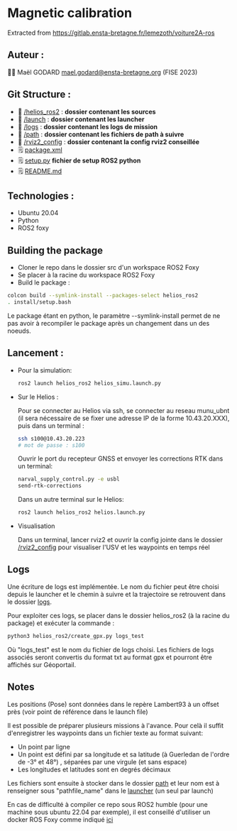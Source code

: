 # Magnetic calibration

Extracted from https://gitlab.ensta-bretagne.fr/lemezoth/voiture2A-ros

## Auteur :

:student: Maël GODARD <mael.godard@ensta-bretagne.org> (FISE 2023)

## Git Structure :

* :file_folder: [/helios_ros2](helios_ros2) : **dossier contenant les sources**
* :file_folder: [/launch](launch) : **dossier contenant les launcher**
* :file_folder: [/logs](logs) : **dossier contenant les logs de mission**
* :file_folder: [/path](path) : **dossier contenant les fichiers de path à suivre**
* :file_folder: [/rviz2_config](rviz2_config) : **dossier contenant la config rviz2 conseillée**
* :spiral_notepad: [package.xml](package.xml)
* :spiral_notepad: [setup.py](setup.py)    **fichier de setup ROS2 python**
* :spiral_notepad: [README.md](README.md)

## Technologies :

* Ubuntu 20.04
* Python
* ROS2 foxy


## Building the package

* Cloner le repo dans le dossier src d'un workspace ROS2 Foxy
* Se placer à la racine du workspace ROS2 Foxy
* Build le package :
```bash
colcon build --symlink-install --packages-select helios_ros2
. install/setup.bash
```

Le package étant en python, le paramètre --symlink-install permet de ne pas avoir à recompiler le package après un changement dans un des noeuds. 

## Lancement :
* Pour la simulation:
    ```bash
    ros2 launch helios_ros2 helios_simu.launch.py
    ```


* Sur le Helios :

    Pour se connecter au Helios via ssh, se connecter au reseau munu_ubnt (il sera nécessaire de se fixer une adresse IP de la forme 10.43.20.XXX), puis dans un terminal :

    ```bash
    ssh s100@10.43.20.223
    # mot de passe : s100
    ```

    Ouvrir le port du recepteur GNSS et envoyer les corrections RTK dans un terminal:

    ```bash
    narval_supply_control.py -e usbl
    send-rtk-corrections
    ```
    
    Dans un autre terminal sur le Helios:

    ```bash
    ros2 launch helios_ros2 helios.launch.py
    ```

* Visualisation

    Dans un terminal, lancer rviz2 et ouvrir la config jointe dans le dossier [/rviz2_config](rviz2_config) pour visualiser l'USV et les waypoints en temps réel


## Logs

Une écriture de logs est implémentée. Le nom du fichier peut être choisi depuis le launcher et le chemin à suivre et la trajectoire se retrouvent dans le dossier [logs](logs).

Pour exploiter ces logs, se placer dans le dossier helios_ros2 (à la racine du package) et exécuter la commande :
```bash
python3 helios_ros2/create_gpx.py logs_test
```
Où "logs_test" est le nom du fichier de logs choisi. Les fichiers de logs associés seront convertis du format txt au format gpx et pourront être affichés sur Géoportail.




## Notes

Les positions (Pose) sont données dans le repère Lambert93 à un offset près (voir point de référence dans le launch file)

Il est possible de préparer plusieurs missions à l'avance. Pour celà il suffit d'enregistrer les waypoints dans un fichier texte au format suivant:

* Un point par ligne
* Un point est défini par sa longitude et sa latitude (à Guerledan de l'ordre de -3° et 48°) , séparées par une virgule (et sans espace)
* Les longitudes et latitudes sont en degrés décimaux

Les fichiers sont ensuite à stocker dans le dossier [path](path) et leur nom est à renseigner sous "pathfile_name" dans le [launcher](launch) (un seul par launch)

En cas de difficulté à compiler ce repo sous ROS2 humble (pour une machine sous ubuntu 22.04 par exemple), il est conseillé d'utiliser un docker ROS Foxy comme indiqué [ici](https://hub.docker.com/_/ros/)
